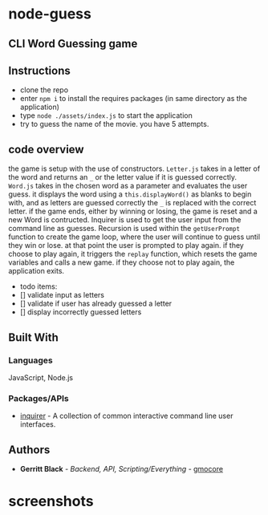 # node-guess

## CLI Word Guessing game

## Instructions

- clone the repo
- enter `npm i` to install the requires packages (in same directory as the application)
- type `node ./assets/index.js` to start the application
- try to guess the name of the movie. you have 5 attempts.

## code overview

the game is setup with the use of constructors. `Letter.js` takes in a letter of the word and returns an `_` or the letter value if it is guessed correctly. `Word.js` takes in the chosen word as a parameter and evaluates the user guess. it displays the word using a `this.displayWord()` as blanks to begin with, and as letters are guessed correctly the `_` is replaced with the correct letter. if the game ends, either by winning or losing, the game is reset and a new Word is contructed.
Inquirer is used to get the user input from the command line as guesses.
Recursion is used within the `getUserPrompt` function to create the game loop, where the user will continue to guess until they win or lose. at that point the user is prompted to play again. if they choose to play again, it triggers the `replay` function, which resets the game variables and calls a new game. if they choose not to play again, the application exits.

- todo items:
- [] validate input as letters
- [] validate if user has already guessed a letter
- [] display incorrectly guessed letters

## Built With

### Languages

JavaScript, Node.js

### Packages/APIs

- [inquirer](https://www.npmjs.com/package/inquirer) - A collection of common interactive command line user interfaces.

## Authors

- **Gerritt Black** - _Backend, API, Scripting/Everything_ - [gmocore](https://github.com/gmocore)

# screenshots
